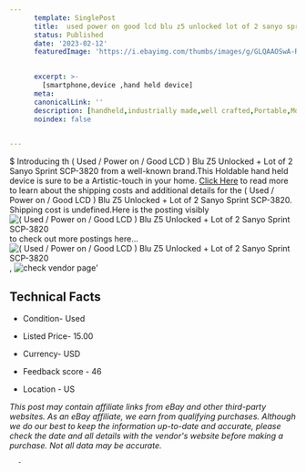 ```yaml
---
      template: SinglePost
      title:  used power on good lcd blu z5 unlocked lot of 2 sanyo sprint scp 3820
      status: Published
      date: '2023-02-12'
      featuredImage: 'https://i.ebayimg.com/thumbs/images/g/GLQAAOSwA-Rj5ksl/s-l225.jpg'
       

      excerpt: >-
        [smartphone,device ,hand held device]
      meta:
      canonicalLink: ''
      description: [handheld,industrially made,well crafted,Portable,Mobile,Compact,Convenient,Lightweight,Maneuverable,Man-portable,Miniature,Carriable,Hand-held,Light,Holdable,Transportable,Mobile device,Pocket-sized,On-the-go,Wireless,Cordless,Compact size,Convenient size, smartphone,device ,hand held device]
      noindex: false
      

---
```

$
      Introducing th ( Used / Power on / Good LCD ) Blu Z5 Unlocked + Lot of 2 Sanyo Sprint SCP-3820 from a well-known brand.This Holdable hand held device is sure to be a Artistic-touch in your home. [Click Here](https://www.ebay.com/itm/175608308840?hash=item28e3122468%3Ag%3AGLQAAOSwA-Rj5ksl&mkevt=1&mkcid=1&mkrid=711-53200-19255-0&campid=%253CePNCampaignId%253E&customid=%253CreferenceId%253E&toolid=10049) to read more to learn about the shipping costs and additional details for the ( Used / Power on / Good LCD ) Blu Z5 Unlocked + Lot of 2 Sanyo Sprint SCP-3820. Shipping cost is undefined.Here is the posting visibly ![( Used / Power on / Good LCD ) Blu Z5 Unlocked + Lot of 2 Sanyo Sprint SCP-3820](https://i.ebayimg.com/thumbs/images/g/GLQAAOSwA-Rj5ksl/s-l225.jpg) to check out more postings here... ![( Used / Power on / Good LCD ) Blu Z5 Unlocked + Lot of 2 Sanyo Sprint SCP-3820](https://i.ebayimg.com/images/g/GLQAAOSwA-Rj5ksl/s-l1600.jpg), ![check vendor page](https://origin-galleryplus.ebayimg.com/ws/web/175608308840_2_0_1/225x225.jpg,https://origin-galleryplus.ebayimg.com/ws/web/175608308840_3_0_1/225x225.jpg,https://origin-galleryplus.ebayimg.com/ws/web/175608308840_4_0_1/225x225.jpg)'

      

 ## Technical Facts 



     
      

 - Condition- Used 


      

 - Listed Price- 15.00 


      

 - Currency- USD 


      

 - Feedback score - 46 


      

 - Location - US 


      
      

 *_This post may contain affiliate links from eBay and other third-party websites. As an eBay affiliate, we earn from qualifying purchases. Although we do our best to keep the information up-to-date and accurate, please check the date and all details with the vendor's website before making a purchase. Not all data may be accurate._*




      -
